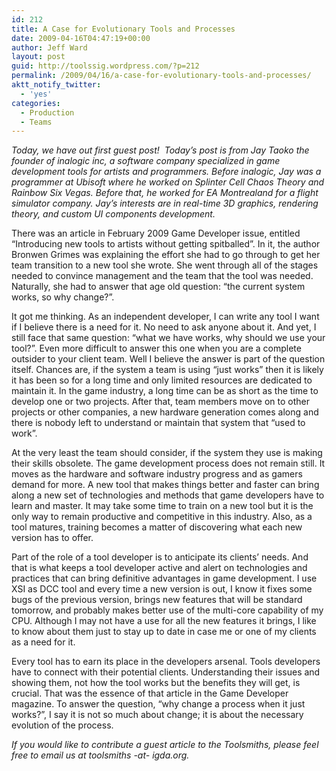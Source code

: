 ```yaml
---
id: 212
title: A Case for Evolutionary Tools and Processes
date: 2009-04-16T04:47:19+00:00
author: Jeff Ward
layout: post
guid: http://toolssig.wordpress.com/?p=212
permalink: /2009/04/16/a-case-for-evolutionary-tools-and-processes/
aktt_notify_twitter:
  - 'yes'
categories:
  - Production
  - Teams
---
```

_Today, we have out first guest post!  Today&#8217;s post is from Jay Taoko the founder of inalogic inc, a software company specialized in game development tools for artists and programmers. Before inalogic, Jay was a programmer at Ubisoft where he worked on Splinter Cell Chaos Theory and Rainbow Six Vegas. Before that, he worked for EA Montrealand for a flight simulator company. Jay&#8217;s interests are in real-time 3D graphics, rendering theory, and custom UI components development._

There was an article in February 2009 Game Developer issue, entitled &#8220;Introducing new tools to artists without getting spitballed&#8221;. In it, the author Bronwen Grimes was explaining the effort she had to go through to get her team transition to a new tool she wrote. She went through all of the stages needed to convince management and the team that the tool was needed. Naturally, she had to answer that age old question: &#8220;the current system works, so why change?&#8221;.

It got me thinking. As an independent developer, I can write any tool I want if I believe there is a need for it. No need to ask anyone about it. And yet, I still face that same question: &#8220;what we have works, why should we use your tool?&#8221;. Even more difficult to answer this one when you are a complete outsider to your client team. Well I believe the answer is part of the question itself. Chances are, if the system a team is using &#8220;just works&#8221; then it is likely it has been so for a long time and only limited resources are dedicated to maintain it. In the game industry, a long time can be as short as the time to develop one or two projects. After that, team members move on to other projects or other companies, a new hardware generation comes along and there is nobody left to understand or maintain that system that &#8220;used to work&#8221;.

At the very least the team should consider, if the system they use is making their skills obsolete. The game development process does not remain still. It moves as the hardware and software industry progress and as gamers demand for more. A new tool that makes things better and faster can bring along a new set of technologies and methods that game developers have to learn and master. It may take some time to train on a new tool but it is the only way to remain productive and competitive in this industry. Also, as a tool matures, training becomes a matter of discovering what each new version has to offer.

Part of the role of a tool developer is to anticipate its clients&#8217; needs. And that is what keeps a tool developer active and alert on technologies and practices that can bring definitive advantages in game development. I use XSI as DCC tool and every time a new version is out, I know it fixes some bugs of the previous version, brings new features that will be standard tomorrow, and probably makes better use of the multi-core capability of my CPU. Although I may not have a use for all the new features it brings, I like to know about them just to stay up to date in case me or one of my clients as a need for it.

Every tool has to earn its place in the developers arsenal. Tools developers have to connect with their potential clients. Understanding their issues and showing them, not how the tool works but the benefits they will get, is crucial. That was the essence of that article in the Game Developer magazine. To answer the question, &#8220;why change a process when it just works?&#8221;, I say it is not so much about change; it is about the necessary evolution of the process.

_If you would like to contribute a guest article to the Toolsmiths, please feel free to email us at toolsmiths -at- igda.org._